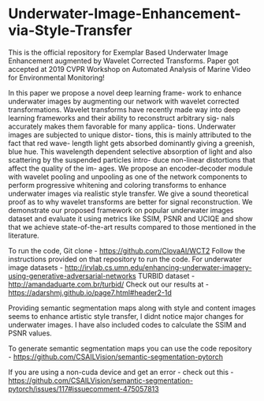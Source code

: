 # Underwater-Image-Enhancement-via-Style-Transfer
This is the official repository for Exemplar Based Underwater Image Enhancement augmented by Wavelet Corrected Transforms.
Paper got accepted at 2019 CVPR Workshop on Automated Analysis of Marine Video for Environmental Monitoring!


In this paper we propose a novel deep learning frame- work to enhance underwater images by augmenting our network with wavelet corrected transformations. Wavelet transforms have recently made way into deep learning frameworks and their ability to reconstruct arbitrary sig- nals accurately makes them favorable for many applica- tions. Underwater images are subjected to unique distor- tions, this is mainly attributed to the fact that red wave- length light gets absorbed dominantly giving a greenish, blue hue. This wavelength dependent selective absorption of light and also scattering by the suspended particles intro- duce non-linear distortions that affect the quality of the im- ages. We propose an encoder-decoder module with wavelet pooling and unpooling as one of the network components to perform progressive whitening and coloring transforms to enhance underwater images via realistic style transfer. We give a sound theoretical proof as to why wavelet transforms are better for signal reconstruction. We demonstrate our proposed framework on popular underwater images dataset and evaluate it using metrics like SSIM, PSNR and UCIQE and show that we achieve state-of-the-art results compared to those mentioned in the literature.


To run the code, Git clone - https://github.com/ClovaAI/WCT2
Follow the instructions provided on that repository to run the code.
For underwater image datasets - http://irvlab.cs.umn.edu/enhancing-underwater-imagery-using-generative-adversarial-networks
TURBID dataset - http://amandaduarte.com.br/turbid/
Check out our results at - https://adarshmj.github.io/page7.html#header2-1d

Providing semantic segmentation maps along with style and content images seems to enhance artistic style transfer, I didnt notice major changes for underwater images. I have also included codes to calculate the SSIM and PSNR values.




To generate semantic segmentation maps you can use the code repository - 
https://github.com/CSAILVision/semantic-segmentation-pytorch

If you are using a non-cuda device and get an error - check out this - https://github.com/CSAILVision/semantic-segmentation-pytorch/issues/117#issuecomment-475057813

